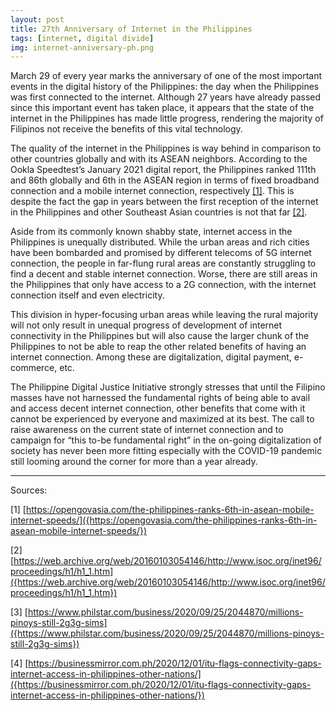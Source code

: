 ```yaml
---
layout: post
title: 27th Anniversary of Internet in the Philippines
tags: [internet, digital divide]
img: internet-anniversary-ph.png
---
```


March 29 of every year marks the anniversary of one of the most important events in the digital history of the Philippines: the day when the Philippines was first connected to the internet. Although 27 years have already passed since this important event has taken place, it appears that the state of the internet in the Philippines has made little progress, rendering the majority of Filipinos not receive the benefits of this vital technology.
<!--more-->

The quality of the internet in the Philippines is way behind in comparison to other countries globally and with its ASEAN neighbors. According to the Ookla Speedtest’s January 2021 digital report, the Philippines ranked 111th and 86th globally and 6th in the ASEAN region in terms of fixed broadband connection and a mobile internet connection, respectively [\[1\]]({https://opengovasia.com/the-philippines-ranks-6th-in-asean-mobile-internet-speeds/}). This is despite the fact the gap in years between the first reception of the internet in the Philippines and other Southeast Asian countries is not that far [\[2\]]({https://web.archive.org/web/20160103054146/http://www.isoc.org/inet96/proceedings/h1/h1_1.htm}).

Aside from its commonly known shabby state, internet access in the Philippines is unequally distributed. While the urban areas and rich cities have been bombarded and promised by different telecoms of 5G internet connection, the people in far-flung rural areas are constantly struggling to find a decent and stable internet connection. Worse, there are still areas in the Philippines that only have access to a 2G connection, with the internet connection itself and even electricity.

This division in hyper-focusing urban areas while leaving the rural majority will not only result in unequal progress of development of internet connectivity in the Philippines but will also cause the larger chunk of the Philippines to not be able to reap the other related benefits of having an internet connection. Among these are digitalization, digital payment, e-commerce, etc.

The Philippine Digital Justice Initiative strongly stresses that until the Filipino masses have not harnessed the fundamental rights of being able to avail and access decent internet connection, other benefits that come with it cannot be experienced by everyone and maximized at its best. The call to raise awareness on the current state of internet connection and to campaign for “this to-be fundamental right” in the on-going digitalization of society has never been more fitting especially with the COVID-19 pandemic still looming around the corner for more than a year already.

---
Sources:

[1] [https://opengovasia.com/the-philippines-ranks-6th-in-asean-mobile-internet-speeds/]({https://opengovasia.com/the-philippines-ranks-6th-in-asean-mobile-internet-speeds/})

[2] [https://web.archive.org/web/20160103054146/http://www.isoc.org/inet96/proceedings/h1/h1_1.htm]({https://web.archive.org/web/20160103054146/http://www.isoc.org/inet96/proceedings/h1/h1_1.htm})

[3] [https://www.philstar.com/business/2020/09/25/2044870/millions-pinoys-still-2g3g-sims]({https://www.philstar.com/business/2020/09/25/2044870/millions-pinoys-still-2g3g-sims})

[4] [https://businessmirror.com.ph/2020/12/01/itu-flags-connectivity-gaps-internet-access-in-philippines-other-nations/]({https://businessmirror.com.ph/2020/12/01/itu-flags-connectivity-gaps-internet-access-in-philippines-other-nations/})
